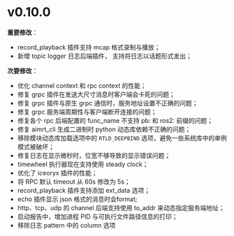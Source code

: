 # v0.10.0

**重要修改**：

- record_playback 插件支持 mcap 格式录制与播放；
- 新增 topic logger 日志后端插件， 支持将日志以话题形式发出；


**次要修改**：

- 优化 channel context 和 rpc context 的性能；
- 修复 grpc 插件在发送大尺寸消息时客户端会卡死的问题；
- 修复 grpc 插件与原生 grpc 通信时，服务地址设置不正确的问题；
- 修复 grpc 服务端周期性与客户端断开连接的问题；
- 修复各个 rpc 后端配置的 func_name 不支持 pb: 和 ros2: 前缀的问题；
- 修复 aimrt_cli 生成二进制时 python 动态库依赖不正确的问题；
- 移除模块动态库加载选项中的 `RTLD_DEEPBIND` 选项，避免一些系统库中的单例模式被破坏；
- 修复日志在显示微秒时，位宽不够导致的显示错误问题；
- timewheel 执行器现在支持使用 steady clock；
- 优化了 iceoryx 插件的性能；
- 将 RPC 默认 timeout 从 60s 修改为 5s；
- record_playback 插件支持添加 ext_data 选项；
- echo 插件显示 json 格式的消息时会format;
- http、tcp、udp 的 channel 后端支持使用 to_addr 来动态指定服务端地址；
- 启动报告中，增加进程 PID 与可执行文件路径信息的打印；
- 移除日志 pattern 中的 column 选项